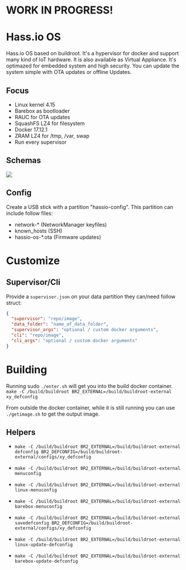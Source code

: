 # WORK IN PROGRESS!

# Hass.io OS
Hass.io OS based on buildroot. It's a hypervisor for docker and support many kind of IoT hardware. It is also available as Virtual Appliance. It's optimazed for embedded system and high security. You can update the system simple with OTA updates or offline Updates.

## Focus
- Linux kernel 4.15
- Barebox as bootloader
- RAUC for OTA updates
- SquashFS LZ4 for filesystem
- Docker 17.12.1
- ZRAM LZ4 for /tmp, /var, swap
- Run every supervisor

## Schemas
![](misc/hassio-os-partition.png?raw=true)

## Config
Create a USB stick with a partition "hassio-config". This partition can include follow files:

- network-* (NetworkManager keyfiles)
- known_hosts (SSH)
- hassio-os-*.ota (Firmware updates)

# Customize

## Supervisor/Cli

Provide a `supervisor.json` on your data partition they can/need follow struct:
```json
{
  "supervisor": "repo/image",
  "data_folder": "name_of_data_folder",
  "supervisor_args": "optional / custom docker arguments",
  "cli": "repo/image",
  "cli_args": "optional / custom docker arguments"
}
```

# Building
Running sudo `./enter.sh` will get you into the build docker container.   
`make -C /build/buildroot BR2_EXTERNAL=/build/buildroot-external xy_defconfig`

From outside the docker container, while it is still running you can use `./getimage.sh` to get the output image.

## Helpers

- `make -C /build/buildroot BR2_EXTERNAL=/build/buildroot-external defconfig BR2_DEFCONFIG=/build/buildroot-external/configs/xy_defconfig`
- `make -C /build/buildroot BR2_EXTERNAL=/build/buildroot-external menuconfig`
- `make -C /build/buildroot BR2_EXTERNAL=/build/buildroot-external linux-menuconfig`
- `make -C /build/buildroot BR2_EXTERNAL=/build/buildroot-external barebox-menuconfig`

- `make -C /build/buildroot BR2_EXTERNAL=/build/buildroot-external savedefconfig BR2_DEFCONFIG=/build/buildroot-external/configs/xy_defconfig`
- `make -C /build/buildroot BR2_EXTERNAL=/build/buildroot-external linux-update-defconfig`
- `make -C /build/buildroot BR2_EXTERNAL=/build/buildroot-external barebox-update-defconfig`
